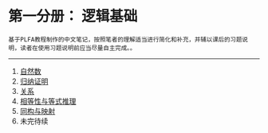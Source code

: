 # 第一分册： 逻辑基础

    基于PLFA教程制作的中文笔记，按照笔者的理解适当进行简化和补充，并辅以课后的习题说明，读者在使用习题说明前应当尽量自主完成。。

----------------------------------------------

1. [自然数](./NONaturals.html)
2. [归纳证明](./NOInduction.html)
3. [关系](./NORelations.html)
4. [相等性与等式推理](./NOEquality.html)
5. [同构与映射](./NOIsomorphism.html)
6. 未完待续
